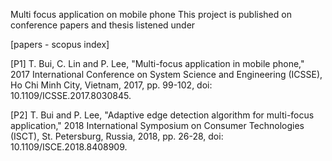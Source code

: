 Multi focus application on mobile phone
This project is published on conference papers and thesis listened under

<p>[papers - scopus index]</p>
<p>[P1] T. Bui, C. Lin and P. Lee, "Multi-focus application in mobile phone," 2017 International Conference on System Science and Engineering (ICSSE), Ho Chi Minh City, Vietnam, 2017, pp. 99-102, doi: 10.1109/ICSSE.2017.8030845.</p>
<p>[P2] T. Bui and P. Lee, "Adaptive edge detection algorithm for multi-focus application," 2018 International Symposium on Consumer Technologies (ISCT), St. Petersburg, Russia, 2018, pp. 26-28, doi: 10.1109/ISCE.2018.8408909.</p>
